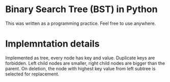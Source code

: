# Binary Search Tree (BST) in Python
This was written as a programming practice. Feel free to use anywhere. 

# Implemntation details
Implemented as tree, every node has key and value. Duplicate keys are forbidden. Left child nodes are smaller, right child nodes are bigger than the parent. On deletion, the node with highest key value from left subtree is selected for replacement.